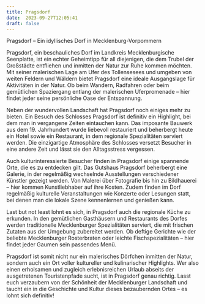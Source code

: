 ```yaml
---
title: Pragsdorf
date:  2023-09-27T12:05:41
draft: false
---
```


Pragsdorf – Ein idyllisches Dorf in Mecklenburg-Vorpommern

Pragsdorf, ein beschauliches Dorf im Landkreis Mecklenburgische Seenplatte, ist ein echter Geheimtipp für all diejenigen, die dem Trubel der Großstädte entfliehen und inmitten der Natur zur Ruhe kommen möchten. Mit seiner malerischen Lage am Ufer des Tollensesees und umgeben von weiten Feldern und Wäldern bietet Pragsdorf eine ideale Ausgangslage für Aktivitäten in der Natur. Ob beim Wandern, Radfahren oder beim gemütlichen Spaziergang entlang der malerischen Uferpromenade – hier findet jeder seine persönliche Oase der Entspannung.

Neben der wundervollen Landschaft hat Pragsdorf noch einiges mehr zu bieten. Ein Besuch des Schlosses Pragsdorf ist definitiv ein Highlight, bei dem man in vergangene Zeiten eintauchen kann. Das imposante Bauwerk aus dem 19. Jahrhundert wurde liebevoll restauriert und beherbergt heute ein Hotel sowie ein Restaurant, in dem regionale Spezialitäten serviert werden. Die einzigartige Atmosphäre des Schlosses versetzt Besucher in eine andere Zeit und lässt sie den Alltagsstress vergessen.

Auch kulturinteressierte Besucher finden in Pragsdorf einige spannende Orte, die es zu entdecken gilt. Das Gutshaus Pragsdorf beherbergt eine Galerie, in der regelmäßig wechselnde Ausstellungen verschiedener Künstler gezeigt werden. Von Malerei über Fotografie bis hin zu Bildhauerei – hier kommen Kunstliebhaber auf ihre Kosten. Zudem finden im Dorf regelmäßig kulturelle Veranstaltungen wie Konzerte oder Lesungen statt, bei denen man die lokale Szene kennenlernen und genießen kann.

Last but not least lohnt es sich, in Pragsdorf auch die regionale Küche zu erkunden. In den gemütlichen Gasthäusern und Restaurants des Dorfes werden traditionelle Mecklenburger Spezialitäten serviert, die mit frischen Zutaten aus der Umgebung zubereitet werden. Ob deftige Gerichte wie der beliebte Mecklenburger Rosterbraten oder leichte Fischspezialitäten – hier findet jeder Gaumen sein passendes Menü.

Pragsdorf ist somit nicht nur ein malerisches Dörfchen inmitten der Natur, sondern auch ein Ort voller kultureller und kulinarischer Highlights. Wer also einen erholsamen und zugleich erlebnisreichen Urlaub abseits der ausgetretenen Touristenpfade sucht, ist in Pragsdorf genau richtig. Lasst euch verzaubern von der Schönheit der Mecklenburger Landschaft und taucht ein in die Geschichte und Kultur dieses bezaubernden Ortes – es lohnt sich definitiv!